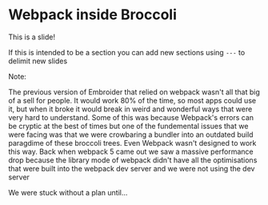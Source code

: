 # Webpack inside Broccoli

This is a slide! 

If this is intended to be a section you can add new sections using `---` to delimit new slides

Note:

The previous version of Embroider that relied on webpack wasn't all that big of a sell for people. It would work 80% of the time, so most apps could use it, but when it broke it would break in weird and wonderful ways that were very hard to understand. Some of this was because Webpack's errors can be cryptic at the best of times but one of the fundemental issues that we were facing was that we were crowbaring a bundler into an outdated build paragdime of these broccoli trees. Even Webpack wasn't designed to work this way. Back when webpack 5 came out we saw a massive performance drop because the library mode of webpack didn't have all the optimisations that were built into the webpack dev server and we were not using the dev server

We were stuck without a plan until... 
